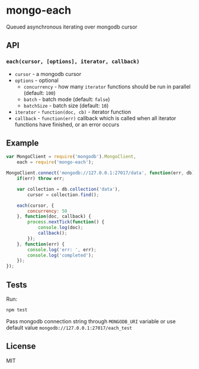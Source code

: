# mongo-each
Queued asynchronous iterating over mongodb cursor

## API

### `each(cursor, [options], iterator, callback)`
* `cursor` - a mongodb cursor
* `options` - optional
	* `concurrency` - how many `iterator` functions should be run in parallel (default: `100`)
	* `batch` - batch mode (default: `false`)
	* `batchSize` - batch size (default: `10`)
* `iterator` - `function(doc, cb)` - iterator function
* `callback` - `function(err)` callback which is called when all iterator functions have finished, or an error occurs


## Example

```JavaScript
var MongoClient = require('mongodb').MongoClient,
	each = require('mongo-each');

MongoClient.connect('mongodb://127.0.0.1:27017/data', function(err, db) {
	if(err) throw err;

	var collection = db.collection('data'),
		cursor = collection.find();

	each(cursor, {
		concurrency: 50
	}, function(doc, callback) {
		process.nextTick(function() {
			console.log(doc);
			callback();
		});
	}, function(err) {
		console.log('err: ', err);
		console.log('completed');
	});
});
```

## Tests
Run:
```sh
npm test
```

Pass mongodb connection string through `MONGODB_URI` variable or use default value `mongodb://127.0.0.1:27017/each_test`

## License

MIT
